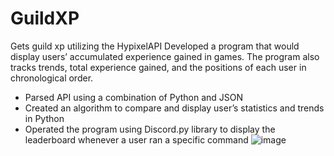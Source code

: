 # GuildXP
Gets guild xp utilizing the HypixelAPI
Developed a program that would display users’ accumulated experience gained in games. The program also tracks trends, total experience gained, and the positions of each user in chronological order.

- Parsed API using a combination of Python and JSON
- Created an algorithm to compare and display user’s statistics and trends in Python
- Operated the program using Discord.py library to display the leaderboard whenever a user ran a specific command
![image](https://user-images.githubusercontent.com/52947088/163514880-396f46f4-bd52-4fa8-9d50-5247b3a78a85.png)
